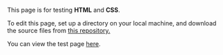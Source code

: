 This page is for testing <strong>HTML</strong> and <strong>CSS</strong>.

To edit this page, set up a directory on your local machine, and download the source files from <a href=https://github.com/elborracho420/test-site title="Source Files"> this repository.</a>


You can view the test page <a href=https://elborracho420.github.io/test-site title="Test Site"> here</a>.
